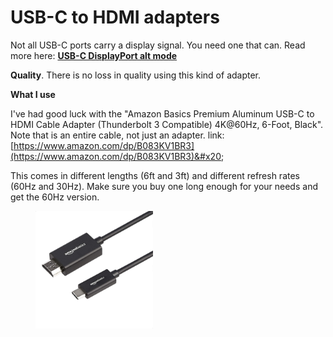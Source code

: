 # USB-C to HDMI adapters

Not all USB-C ports carry a display signal. You need one that can. Read more here: [**USB-C DisplayPort alt mode**](../usb-c-displayport-alt-mode.md)

**Quality**. There is no loss in quality using this kind of adapter.

**What I use**

I've had good luck with the "Amazon Basics Premium Aluminum USB-C to HDMI Cable Adapter (Thunderbolt 3 Compatible) 4K@60Hz, 6-Foot, Black". Note that is an entire cable, not just an adapter. link: [https://www.amazon.com/dp/B083KV1BR3](https://www.amazon.com/dp/B083KV1BR3)&#x20;

This comes in different lengths (6ft and 3ft) and different refresh rates (60Hz and 30Hz). Make sure you buy one long enough for your needs and get the 60Hz version.

<div align="left">

<figure><img src="../../../.gitbook/assets/amazon-basics usb-to-hdmi cable (1).jpg" alt="" width="188"><figcaption></figcaption></figure>

</div>
